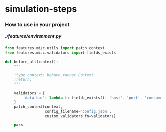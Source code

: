 # simulation-steps


### How to use in your project

##### ./features/environment.py

```python
from features.misc.utils import patch_context
from features.misc.validators import fields_exists

def before_all(context):
    """

    :type context: behave.runner.Context
    :return:
    """

    validators = {
        'data-bus': lambda t: fields_exists(t, 'host', 'port', 'consumer')
    }
    patch_context(context,
                  config_filename='config.json',
                  custom_validators_fn=validators)

    pass
```
